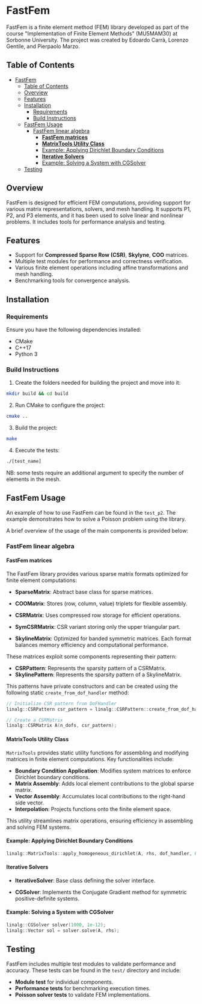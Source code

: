 # FastFem

FastFem is a finite element method (FEM) library developed as part of the course "Implementation of Finite Element Methods" (MU5MAM30) at Sorbonne University. The project was created by Edoardo Carrà, Lorenzo Gentile, and Pierpaolo Marzo.

## Table of Contents

- [FastFem](#fastfem)
  - [Table of Contents](#table-of-contents)
  - [Overview](#overview)
  - [Features](#features)
  - [Installation](#installation)
    - [Requirements](#requirements)
    - [Build Instructions](#build-instructions)
  - [FastFem Usage](#fastfem-usage)
    - [FastFem linear algebra](#fastfem-linear-algebra)
      - [**FastFem matrices**](#fastfem-matrices)
      - [**MatrixTools Utility Class**](#matrixtools-utility-class)
      - [Example: Applying Dirichlet Boundary Conditions](#example-applying-dirichlet-boundary-conditions)
      - [**Iterative Solvers**](#iterative-solvers)
      - [Example: Solving a System with CGSolver](#example-solving-a-system-with-cgsolver)
  - [Testing](#testing)

## Overview

FastFem is designed for efficient FEM computations, providing support for various matrix representations, solvers, and mesh handling. It supports P1, P2, and P3 elements, and it has been used to solve linear and nonlinear problems. It includes tools for performance analysis and testing.

## Features

- Support for **Compressed Sparse Row (CSR)**, **Skylyne**, **COO** matrices.
- Multiple test modules for performance and correctness verification.
- Various finite element operations including affine transformations and mesh handling.
- Benchmarking tools for convergence analysis.

## Installation

### Requirements

Ensure you have the following dependencies installed:
- CMake
- C++17
- Python 3

### Build Instructions

1. Create the folders needed for building the project and move into it:
```sh
mkdir build && cd build
```
2. Run CMake to configure the project:
```sh
cmake ..
```
3. Build the project:
```sh
make
```
4. Execute the tests:
```sh
./[test_name]
```
NB: some tests require an additional argument to specify the number of elements in the mesh.

## FastFem Usage

An example of how to use FastFem can be found in the `test_p2`. The example demonstrates how to solve a Poisson problem using the library.

A brief overview of the usage of the main components is provided below:

### FastFem linear algebra

#### **FastFem matrices**

The FastFem library provides various sparse matrix formats optimized for finite element computations:

- **SparseMatrix**: Abstract base class for sparse matrices.

- **COOMatrix**: Stores (row, column, value) triplets for flexible assembly.
- **CSRMatrix**: Uses compressed row storage for efficient operations.
- **SymCSRMatrix**: CSR variant storing only the upper triangular part.
- **SkylineMatrix**: Optimized for banded symmetric matrices.
Each format balances memory efficiency and computational performance.

These matrices exploit some components representing their pattern:

- **CSRPattern**: Represents the sparsity pattern of a CSRMatrix.
- **SkylinePattern**: Represents the sparsity pattern of a SkylineMatrix.

This patterns have private constructors and can be created using the following static `create_from_dof_handler` method:
```cpp
// Initialize CSR pattern from DoFHandler
linalg::CSRPattern csr_pattern = linalg::CSRPattern::create_from_dof_handler(dof_handler);

// Create a CSRMatrix
linalg::CSRMatrix A(n_dofs, csr_pattern);
```

#### **MatrixTools Utility Class**

`MatrixTools` provides static utility functions for assembling and modifying matrices in finite element computations. Key functionalities include:

- **Boundary Condition Application**: Modifies system matrices to enforce Dirichlet boundary conditions.
- **Matrix Assembly**: Adds local element contributions to the global sparse matrix.
- **Vector Assembly**: Accumulates local contributions to the right-hand side vector.
- **Interpolation**: Projects functions onto the finite element space.

This utility streamlines matrix operations, ensuring efficiency in assembling and solving FEM systems.

#### Example: Applying Dirichlet Boundary Conditions

```cpp
linalg::MatrixTools::apply_homogeneous_dirichlet(A, rhs, dof_handler, 0);
```
#### **Iterative Solvers**

- **IterativeSolver**: Base class defining the solver interface.

- **CGSolver**: Implements the Conjugate Gradient method for symmetric positive-definite systems.

#### Example: Solving a System with CGSolver

```cpp
linalg::CGSolver solver(1000, 1e-12);
linalg::Vector sol = solver.solve(A, rhs);
```

## Testing

FastFem includes multiple test modules to validate performance and accuracy. These tests can be found in the `test/` directory and include:
- **Module test** for individual components.
- **Performance tests** for benchmarking execution times.
- **Poisson solver tests** to validate FEM implementations.

